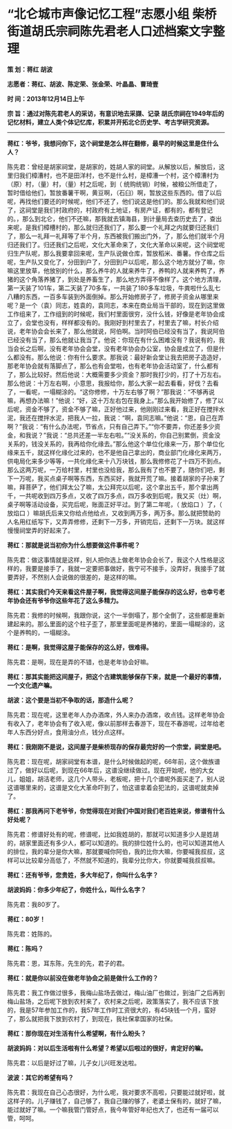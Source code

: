 **“北仑城市声像记忆工程”志愿小组**
柴桥街道胡氏宗祠陈先君老人口述档案文字整理
===========================================

**策  划：蒋红 胡波**

**志愿者：蒋红、胡波、陈定荣、张金荣、叶晶晶、曹琦壹**

**时  间：2013年12月14日上午**

**宗  旨：通过对陈先君老人的采访，有意识地去采撷、记录
胡氏宗祠在1949年后的记忆材料，建立人类个体记忆库，积累并开拓北仑历史学、考古学研究资源。**

----------------------------------------------------------

**蒋红：爷爷，我想问你下，这个祠堂是怎么样在翻修，最早的时候这里是住什么人？**

陈先君：曾经是胡家祠堂，是胡家的，姓胡人家的祠堂。从解放以后，解放后，这里归我们樟漕村，也不是田洋村，也不是什么村，是樟漕一个村，这个樟漕村为（原）村，（量）村，（量）村之后呢，到（ 统购统销）时候，被粮公所借走了，暂时借给他们，暂放番薯干啊，黄豆啊，（石臼）啊，暂放这些东西的。借了以后呢，再找他们要还的时候呢，他们不还了，他们说这是他们的。那么我就和他们说了，这祠堂是我们村政府的，村政府有土地证，有房产证，都有的，都有登记的。，那么到北仑，他们不还嘛，那我就去镇海县，到计量局去查历史去了，查出来呢，是我们樟槽村的，那么就归还我们了，那么要一个礼拜之内就要归还我们了，那么一礼拜一礼拜等了半个月，东西被我们搬出门外，了，那么他们就半个月归还我们了。归还我们之后呢，文化大革命来了，文化大革命以来呢，这个祠堂呢归生产队呢，那么我要拿回来呢，生产队说做仓库，暂放稻米、番薯。作仓库之后呢，生产队又变化了，分田到户了，分田到户以后呢，那么这个地方就分了嘛，你嘛这里放草，他放别的什么，那么养牛的人就来养牛了，养鸭的人就来养鸭了，养猪的这个角落养猪了，到处是养畜生了，那么地方弄得不像样了。这个地方清理，第一天装了101车，第二天装了70多车，一共装了180多车垃圾，牛粪啦什么乱七八糟的东西，一百多车装到外面倒掉。那么开始修房子了，修房子资金从哪里来呢？是一个（袁）同志，姓袁的，袁同志，本来在商业局当干部的，现在到这里做工作组来了，工作组到的时候呢，我们村里面很穷，没什么钱，好像是老年协会成立了，会堂也没有，样样都没有的。我刚好到村里去了，村里去了嘛，村长介绍说，老年协会会长来了，那么他就说，阿伯啊。当时阿伯已经没有当了，我说阿伯已经没有当了，那么他就让我当了。他说：你现在有什么困难没有？我说有的，我当会长之后啊，没有老年协会会堂，没有老年协会办公室，协会是成立了，但是什么都没有。那么他说：你有什么要求。那我说：最好新会堂让我去把房子造造好，那老年协会就有落脚点了，那么也有会堂啦，也有老年协会活动室了，什么都有了，那么比较好。然后他说：大概需要多少资金？那时我打少的，打了十万左右。那么他说：十万左右啊，小意思，我报给你，那么大家一起去看看，好伐？去看了，一看呢，一塌糊涂的。“这你修修，十万左右够了啊？”那我说：“不够再说嘛，再想办法嘛！”他说：“好，这十万左右包在我身上。”那么我开始修了，修了以后呢，资金不够了，资金不够了嘛，正好他过来，他刚刚过来看，我正好在搅拌水泥，我还在搅拌水泥，把我人一拉，我说：“啊，袁同志嘛。”他说：“恩，自己在弄啊？”我说：“有什么办法呢，节省点，只有自己弄下。”“你不要弄，你还差多少资金，和我说？”我说：“总共还差一半左右啦。”“没关系的，你自己别累倒，资金没关系的，钱没关系的，我再给你化缘去。”那么他这个单位化缘来一万，那个单位化缘来五千，就这样化缘化过来的，也不是他自己拿出的，商业部门化缘化来两万，供电局化来多少等等，一共化缘化来十八万块钱，那么我修修花了十四万不到点。那么这两万呢，一万给村里，村里也没给我，那么我有了也不要了，随你们吧，剩下一万呢，我买点桌子啊等东西，东西买好，我就开荒了嘛。接着胡家的子孙来了嘛，拜菩萨了，他们拜太公了嘛，太公拜完以后呢，这个拿出五千，那个拿出两千，一共呢收到四万多点，又收了四万多点，四万多收到后呢，我又买（灶）啊，桌子啊等活动设备，买完后呢，账面正好平过。到了第二年呢，（ 放焰口 ）了，（ 放焰口 ）嘛胡氏后来又你给点他给点，又收到两万多，两万多。那么就把赞助的人名用红纸写下，又弄弄修修，还剩下一万多，开销完后，还剩下一万块。就这样慢慢祠堂弄的好起来了。

**蒋红：那就是说当初你为什么想要做这件事件呢？**

陈先君：做这事情就是这样，别人把你选上做老年协会会长了，我这个人性格是这样的，我要是接手了，我就一定要把事做好，我宁可不接手，没弄好，我接手了就要弄好，不然别人会说做的很差的，是这样的嘛。

**蒋红：其实我们今天来看这件屋子啊，我觉得这间屋子能保存的这么好，也幸亏老年协会还有爷爷你这些年花了这么多精力。**

陈先君：我修的时候啊，我跟你说，这个一半倒塌了，那个全倒了，这些都是重新建起来的。那么里面的这个柱子歪了，那里里面呢是养猪的，里面一塌糊涂的，这个是养鸭的，一塌糊涂。

**蒋红：是啊，我觉得这屋子能保存的这么好，很难得。**

陈先君：是啊，现在是弄的不错，也是老年协会好嘛。

**蒋红：那其实能把这间屋子，把这个古建筑能够保存下来，就是一个最好的事情，一个文化遗产嘛。**

**胡波：这个要是当初不争取的话，那造什么呢？**

陈先君：现在呢，这里老年人办办酒席，外人来办办酒席，收点钱。这样老年协会有收入了，老年协会有了收入呢，像以前那样去春游下，现在不春游呢，过年给老年人东西分好点，食用油分点，钱分点这样。

**蒋红：我刚刚不是说，这间屋子是柴桥现存的保存最完好的一个宗堂，祠堂是吧。**

陈先君：现在呢，胡家祠堂有本谱，是什么时候做起的呢，66年前，这个做族谱过了，做好以后呢，到现在66年后，这谱没继续做过。现在开始呢，他的大女儿，姐姐，胡洁老师，这几个人带头，老板呢，把十几个谱呢外面买走了，别人说这谱哪里来的，这谱是文化大革命吓到了，怕这谱拿着会犯法的，这谱呢就卖掉了。

**蒋红：那我再问下老爷爷，你觉得现在对我们中国对我们老百姓来说，修谱有什么好处呢？**

陈先君：修谱好处有的呢，修谱呢，比如我姓胡的，那就可以知道多少人是姓胡的，胡家里面还有多少人，都可以知道的。我的排位姓什么的，也可以知道其他人的排位，我的辈分是你大嘛，那就要喊你阿伯，我的比你大嘛，你要喊我叔叔，这样可以比较辈分高低了，不然就不知道的，我辈分比你大，你就要喊我叔叔嘛。

**蒋红：还有爷爷，您贵姓，多大年纪了，你叫什么名字？**

**胡波妈妈：你多少年纪了，你姓什么，叫什么名字？**

陈先君：我80岁了。

**蒋红：80岁！**

陈先君：姓陈的。

**蒋红：陈吗？**

陈先君：恩，耳东陈，先生的先，君子的君。

**蒋红：就是你以前没在做老年协会之前是做什么工作的？**

陈先君：我工作做过很多，我梅山盐场去做过，梅山油厂也做过，到油厂之后再到梅山盐场，之后呢下放到农村来了，农村来之后呢，政策落实了，我不应该下放的，我是57年参加工作的，我57年工作时工资很大的，有45块钱一个月，蛮好了，那么就把我下放到农村了，到现在，我社保拿国家的社保。

**蒋红：那你现在对生活有什么希望啊，有什么盼头？**

**胡波妈妈：对以后生活啦有什么希望？希望以后啦过的很好，肯定好的嘛。**

陈先君：以后是好过了嘛，儿子女儿兴旺发达啦。

**波波：其它的希望有吗？**

陈先君：我现在自己心态很好，为什么呢，我对要求不高啦，只要能过就好啦，就这样子的。儿子赚钱了，自己够了，我自己赚的够了，老婆土保有的，就好了嘛，能过就好了嘛。一个嘛我管门管好点，我今年管好年纪也大了，也还有一届可以管，呵呵。






